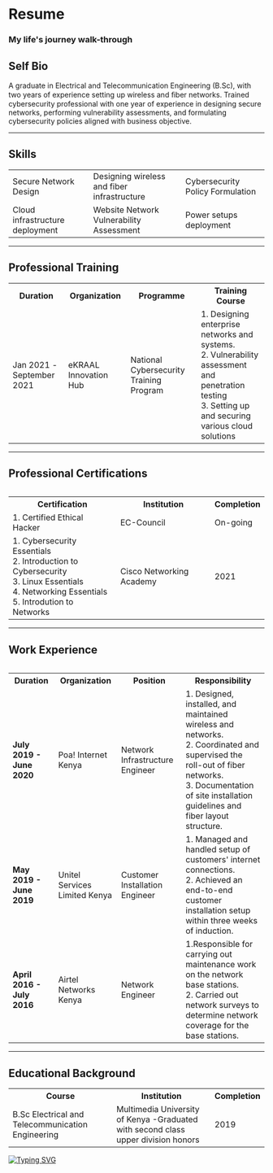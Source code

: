 # Resume
### My life's journey walk-through 

<!--Introduction Section-->
<h2>Self Bio</h2>
  <p>
    A graduate in Electrical and Telecommunication Engineering (B.Sc), with two years of experience setting up wireless and ﬁber networks. Trained cybersecurity       professional with one year of experience in designing secure networks, performing vulnerability assessments, and formulating cybersecurity policies aligned       with business objective.
  <p>
  <hr>
  
 <!--Skills Set Section--> 
 <h2>Skills</h2> 
  <table>
    <tr>
      <td>Secure Network Design</td>
      <td>Designing wireless and fiber infrastructure</td>
      <td>Cybersecurity Policy Formulation </td>
    </tr>
    <tr>
      <td>Cloud infrastructure deployment</td>
      <td>Website Network Vulnerability Assessment</td>
      <td>Power setups deployment</td>
    </tr>
  </table>
  <hr>
  
 <!-- Professional Training Section-->
 <h2>Professional Training</h2>
 <table>
    <tr>
      <th>Duration</th>
      <th>Organization</th>
      <th>Programme</th>
      <th>Training Course</th>
    </tr>
    <tr>
      <td>Jan 2021 -September 2021</td>
      <td>eKRAAL Innovation Hub</td>
      <td>National Cybersecurity Training Program</td>
      <td> 
      1. Designing enterprise networks and systems.<br>
      2. Vulnerability assessment and penetration testing<br>
      3. Setting up and securing various cloud solutions<br>
      </td>
    </tr>      
  <table>
  <hr>
    
 <!-- Professional Certifications Section-->
 <h2>Professional Certifications</h2>
 <table>
    <tr>
      <th>Certification</th>
      <th>Institution</th>
      <th>Completion</th>     
    </tr> 
   <tr>
      <td>1. Certified Ethical Hacker</td>
      <td>EC-Council</td>
      <td>On-going</td>     
    </tr>
   <tr>
      <td>
        1. Cybersecurity Essentials <br>
        2. Introduction to Cybersecurity <br>
        3. Linux Essentials <br>
        4. Networking Essentials <br>
        5. Introdution to Networks <br>
        </td>
      <td>Cisco Networking Academy</td>
      <td>2021</td>     
    </tr>
  <table>
  <hr>
 
 <!-- Work Experience Section --> 
 <h2>Work Experience</h2>
 <table>
    <tr>
      <th>Duration</th>
      <th>Organization</th>
      <th>Position</th>
      <th>Responsibility</th>
    </tr>
    <tr>
      <td><b>July 2019 - June 2020</b></td>
      <td>Poa! Internet Kenya</td>
      <td>Network Infrastructure Engineer</td>
      <td> 
      1. Designed, installed, and maintained wireless and networks.<br>
      2. Coordinated and supervised the roll-out of fiber networks.<br>
      3. Documentation of site installation guidelines and fiber layout structure.
      </td>
    </tr>
    <tr>
      <td><b>May 2019 - June 2019</b></td>
      <td>Unitel Services Limited Kenya</td>
      <td>Customer Installation Engineer</td>
      <td> 
      1. Managed and handled setup of customers' internet connections.<br>
      2. Achieved an end-to-end customer installation setup within three weeks of induction.      
      </td>
    </tr>
    <tr>
      <td><b>April 2016 - July 2016</b></td>
      <td>Airtel Networks Kenya</td>
      <td>Network Engineer</td>
      <td> 
      1.Responsible for carrying out maintenance work on the network base stations.<br>
      2. Carried out network surveys to determine network coverage for the base stations.
      </td>
    </tr>
    </table>
    <hr>
    
  <!-- Educational Background -->
  <h2>Educational Background</h2>
    <table>
    <tr>
      <th>Course</th> 
      <th>Institution</th>
      <th>Completion</th>      
    </tr>
    <tr>
      <td>B.Sc Electrical and Telecommunication Engineering</td> 
      <td>Multimedia University of Kenya -Graduated with second class upper division honors</td>
      <td>2019</td>      
    </tr>
    </table>
    
   [![Typing SVG](https://readme-typing-svg.herokuapp.com?color=%23AC0606&vCenter=true&width=1000&height=60&lines=Without+committment%2C+you'll+never+start.+Without+consitency%2C+you'll+never+finish.++++++)](https://git.io/typing-svg)

